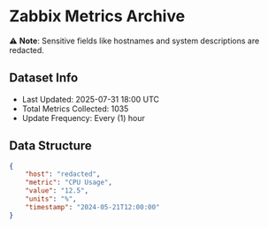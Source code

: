 # Zabbix Metrics Archive

⚠️ **Note**: Sensitive fields like hostnames and system descriptions are redacted.

## Dataset Info
- Last Updated: 2025-07-31 18:00 UTC
- Total Metrics Collected: 1035
- Update Frequency: Every (1) hour

## Data Structure
```json
{
    "host": "redacted",
    "metric": "CPU Usage",
    "value": "12.5",
    "units": "%",
    "timestamp": "2024-05-21T12:00:00"
}
```
